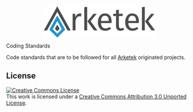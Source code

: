 <p align="center">
  <img align="center"src="/assets/logos/Arketek_Logo_300x85.png" alt="Arketek Logo"/>
</p

## Coding Standards

Code standards that are to be followed for all [Arketek](https://arketek.ca) originated projects.

## License

<a rel="license" href="http://creativecommons.org/licenses/by/3.0/"><img alt="Creative Commons License" style="border-width:0" src="https://i.creativecommons.org/l/by/3.0/88x31.png" /></a><br />This work is licensed under a <a rel="license" href="http://creativecommons.org/licenses/by/3.0/">Creative Commons Attribution 3.0 Unported License</a>.
